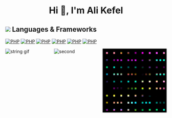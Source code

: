 <h1 align="center">Hi 👋, I'm Ali Kefel</h1>

## <img src="https://media.giphy.com/media/HwBlFQZFcAoUcPHZdX/giphy.gif" width="45px"> Languages & Frameworks
<a href="https://react.dev/"><img alt="PHP" src="https://img.shields.io/badge/React-20232A?style=for-the-badge&logo=react&logoColor=61DAFB"></a>
<a href="https://devdocs.io/c/"><img alt="PHP" src="https://img.shields.io/badge/C-00599C?style=for-the-badge&logo=c&logoColor=white"></a>
<a href="https://devdocs.io/cpp/"><img alt="PHP" src="https://img.shields.io/badge/C%2B%2B-00599C?style=for-the-badge&logo=c%2B%2B&logoColor=white"></a>
<a href="https://www.java.com/en/"><img alt="PHP" src="https://img.shields.io/badge/Java-ED8B00?style=for-the-badge&logo=openjdk&logoColor=white"></a>
<a href="https://tailwindcss.com/"><img alt="PHP" src="https://img.shields.io/badge/Tailwind_CSS-38B2AC?style=for-the-badge&logo=tailwind-css&logoColor=white"></a>
<a href="https://devdocs.io/css/"><img alt="PHP" src="https://img.shields.io/badge/CSS-239120?&style=for-the-badge&logo=css3&logoColor=white"></a>

<div style="display: flex;">
    <img src="string-gif.gif" alt="string gif" style="width: 200px;">
    <img src="second.gif" alt="second" style="width: 200px;">
    <img src="third.gif" alt="third" style="width: 200px;">
</div>








<!--
**AliKefel/alikefel** is a ✨ _special_ ✨ repository because its `README.md` (this file) appears on your GitHub profile.

Here are some ideas to get you started:

- 🔭 I’m currently working on ...
- 🌱 I’m currently learning ...
- 👯 I’m looking to collaborate on ...
- 🤔 I’m looking for help with ...
- 💬 Ask me about ...
- 📫 How to reach me: ...
- 😄 Pronouns: ...
- ⚡ Fun fact: ...
-->
